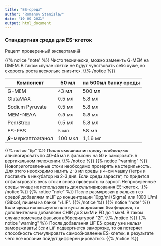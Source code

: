 ```yaml
---
title: "ES-среда"
author: "Romanov Stanislav"
date: "10 09 2021"
output: html_document
---
```


### Стандартная среда для ES-клеток

Рецепт, проверенный экспертами😀

{{% notice "note" %}}
Чисто технически, можно заменить G-MEM на DMEM. В таком случае клетки не будут чувствовать себя хуже, но скорость роста несколько снизится.
{{% /notice %}}

| Компонент        | 50 мл   | на 500мл банку среды |
|------------------|---------|----------------------|
| G-MEM            | 43 мл   | 500 мл               |
| GlutaMAX         | 0.5 мл  | 5.8 мл               |
| Sodium Pyruvate  | 0.5 мл  | 5.8 мл               |
| MEM-NEAA         | 0.5 мл  | 5.8 мл               |
| Pen/Strep        | 0.5 мл  | 5.8 мл               |
| ES-FBS           | 5 мл    | 58 мл                |
| 𝜷-меркаптоэтанол | 100 мкл | 1,16 мл              |

{{% notice "tip" %}}
После смешивания среду необходимо аликвотировать по 40-45 мл в фальконы на 50 и заморозить в вертикальном положении.
{{% /notice %}}
{{% notice "warning" %}}
Новоприготовленные стоки необходимо проверять на стерильность. Для этого необходимо налить 2-3 мл среды в 4-см чашку Петри и поставить в инкубатор на 2-3 дня. Если среда зарастет, то придется отфильтровать весь сток и снова проверить на зарост. Непроверенные среды лучше не использовать для культивирования ES-клеток.
{{% /notice %}}
{{% notice "note" %}}
После разморозки в фалькон со средой добавляем mLIF до концентрации 10pg/ml (Sigma) или 1000 U/ml (Gibco), пишем на банке "+LIF".
{{% /notice %}}
{{% notice "note" %}}
Если среда используется для культивирования без фидеров, то дополнительно добавляем CHIR до 3 мкМ и PD до 1 мкМ. В таком случае помечаем фалькон аббревиатурой "2i".
{{% /notice %}}
{{% notice "warning" %}}
После добавления LIF ES-среду уже нельзя замораживать! Если LIF подвергнется заморозке, то он потеряет способность стимулировать самообновление ES-клеток, в результате чего все колонии пойдут дифференцироваться.
{{% /notice %}}
